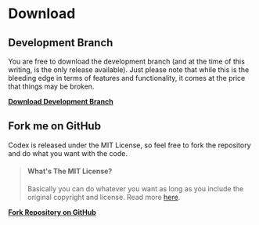 # Download

## Development Branch
You are free to download the development branch (and at the time of this writing, is the only release available). Just please note that while this is the bleeding edge in terms of features and functionality, it comes at the price that things may be broken.

**[Download Development Branch](https://github.com/caffeinated/codex/archive/master.zip)**

## Fork me on GitHub
Codex is released under the MIT License, so feel free to fork the repository and do what you want with the code.

> #### What's The MIT License?
> Basically you can do whatever you want as long as you include the original copyright and license. Read more [here](https://tldrlegal.com/license/mit-license).

**[Fork Repository on GitHub](https://github.com/caffeinated/codex/fork)**
